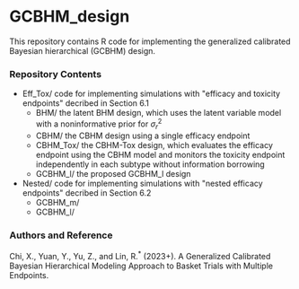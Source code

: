 # GCBHM_design
This repository contains R code for implementing the generalized calibrated Bayesian hierarchical (GCBHM) design.

### Repository Contents

* Eff_Tox/ code for implementing simulations with "efficacy and toxicity endpoints" decribed in Section 6.1
    * BHM/ the latent BHM design, which uses the latent variable model with a noninformative prior for $\sigma^2_r$
    * CBHM/ the CBHM design using a single efficacy endpoint
    * CBHM_Tox/ the CBHM-Tox design, which evaluates the efficacy endpoint using the CBHM model and monitors the toxicity endpoint independently in each subtype without information borrowing
    * GCBHM_l/ the proposed GCBHM_l design
* Nested/ code for implementing simulations with "nested efficacy endpoints" decribed in Section 6.2
    * GCBHM_m/
    * GCBHM_l/ 
### Authors and Reference
Chi, X., Yuan, Y., Yu, Z., and Lin, R.<sup>\*</sup> (2023+). A Generalized Calibrated Bayesian Hierarchical Modeling Approach to Basket Trials with Multiple Endpoints. 



